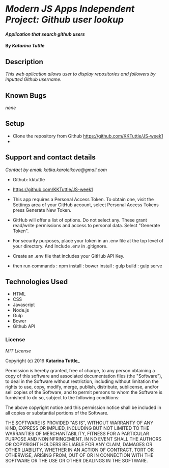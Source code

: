 # _Modern JS Apps Independent Project: Github user lookup_

#### _Application that search github users_

#### By _**Katarina Tuttle**_

## Description
_This web aplication allows user to display repositories and followers by inputted Github username._

## Known Bugs

_none_

## Setup
* Clone the repository from Github https://github.com/KKTuttle/JS-week1
*





## Support and contact details

_Contact by email: katka.karolcikova@gmail.com_
* Github: kktuttle
* https://github.com/KKTuttle/JS-week1
* This app requires a Personal Access Token. To obtain one, visit the Settings area of your GitHub account, select Personal Access Tokens press Generate New Token.
* GitHub will offer a list of options. Do not select any. These grant read/write permissions and access to personal data. Select "Generate Token".
* For security purposes, place your token in an .env file at the top level of your directory. And Include .env in .gitignore.
* Create an .env file that includes your GitHub API Key.

* then run commands : npm install
                    : bower install
                    : gulp build
                    : gulp serve

## Technologies Used

* HTML
* CSS
* Javascript
* Node.js
* Gulp
* Bower
* Github API

### License

*MIT License*

Copyright (c) 2016 **Katarina Tuttle_**

Permission is hereby granted, free of charge, to any person obtaining a copy of this software and associated documentation files (the "Software"), to deal in the Software without restriction, including without limitation the rights to use, copy, modify, merge, publish, distribute, sublicense, and/or sell copies of the Software, and to permit persons to whom the Software is furnished to do so, subject to the following conditions:

The above copyright notice and this permission notice shall be included in all copies or substantial portions of the Software.

THE SOFTWARE IS PROVIDED "AS IS", WITHOUT WARRANTY OF ANY KIND, EXPRESS OR IMPLIED, INCLUDING BUT NOT LIMITED TO THE WARRANTIES OF MERCHANTABILITY, FITNESS FOR A PARTICULAR PURPOSE AND NONINFRINGEMENT. IN NO EVENT SHALL THE AUTHORS OR COPYRIGHT HOLDERS BE LIABLE FOR ANY CLAIM, DAMAGES OR OTHER LIABILITY, WHETHER IN AN ACTION OF CONTRACT, TORT OR OTHERWISE, ARISING FROM, OUT OF OR IN CONNECTION WITH THE SOFTWARE OR THE USE OR OTHER DEALINGS IN THE SOFTWARE.

